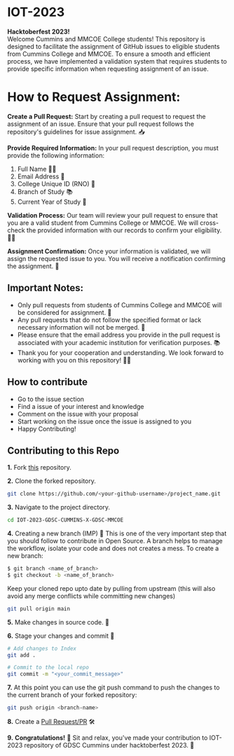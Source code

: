 # IOT-2023
**Hacktoberfest 2023!** <br>
Welcome Cummins and MMCOE College students! This repository is designed to facilitate the assignment of GitHub issues to eligible students from Cummins College and MMCOE. To ensure a smooth and efficient process, we have implemented a validation system that requires students to provide specific information when requesting assignment of an issue.

# How to Request Assignment:

**Create a Pull Request:** Start by creating a pull request to request the assignment of an issue. Ensure that your pull request follows the repository's guidelines for issue assignment. 📥

**Provide Required Information:** In your pull request description, you must provide the following information:

1. Full Name 🧑‍🎓
2. Email Address 📧
3. College Unique ID (RNO) 🔢
4. Branch of Study 📚
5. Current Year of Study 📆

**Validation Process:** Our team will review your pull request to ensure that you are a valid student from Cummins College or MMCOE. We will cross-check the provided information with our records to confirm your eligibility. 🕵️‍♂️

**Assignment Confirmation:** Once your information is validated, we will assign the requested issue to you. You will receive a notification confirming the assignment. 🎉

## Important Notes:
* Only pull requests from students of Cummins College and MMCOE will be considered for assignment. 🏫
* Any pull requests that do not follow the specified format or lack necessary information will not be merged. 🚫
* Please ensure that the email address you provide in the pull request is associated with your academic institution for verification purposes. 📚
* Thank you for your cooperation and understanding. We look forward to working with you on this repository! 🌟🚀


## How to contribute
* Go to the issue section
* Find a issue of your interest and knowledge
* Comment on the issue with your proposal
* Start working on the issue once the issue is assigned to you
* Happy Contributing!



## Contributing to this Repo

**1.** Fork [this](https://github.com/Google-Developer-Student-Club-CCOEW/IOT-2023-GDSC-CUMMINS-X-GDSC-MMCOE/fork) repository.

**2.** Clone the forked repository.

```bash
git clone https://github.com/<your-github-username>/project_name.git
```

**3.** Navigate to the project directory.

```bash
cd IOT-2023-GDSC-CUMMINS-X-GDSC-MMCOE
```

**4.** Creating a new branch (IMP) 🌱
This is one of the very important step that you should follow to contribute in Open Source. A branch helps to manage the workflow, isolate your code and does not creates a mess. To create a new branch:

```bash
$ git branch <name_of_branch>
$ git checkout -b <name_of_branch>
```

Keep your cloned repo upto date by pulling from upstream (this will also avoid any merge conflicts while committing new changes)

```bash
git pull origin main
```

**5.** Make changes in source code. 🚀

**6.** Stage your changes and commit 📝

```bash
# Add changes to Index
git add .

# Commit to the local repo
git commit -m "<your_commit_message>"
```

**7.** At this point you can use the git push command to push the changes to the current branch of your forked repository:

```bash
git push origin <branch-name>
```

**8.** Create a [Pull Request/PR](https://docs.github.com/en/pull-requests/collaborating-with-pull-requests/proposing-changes-to-your-work-with-pull-requests/creating-a-pull-request) 🛠️ 

**9.** **Congratulations!**  🎉 Sit and relax, you've made your contribution to IOT-2023 repository of GDSC Cummins under hacktoberfest 2023.  🌟
